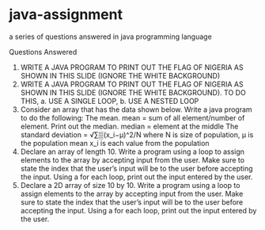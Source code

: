 # java-assignment
a series of questions answered in java programming language

Questions Answered 
1. WRITE A JAVA PROGRAM TO PRINT OUT THE FLAG OF NIGERIA AS SHOWN IN THIS SLIDE (IGNORE THE WHITE BACKGROUND)
2. WRITE A JAVA PROGRAM TO PRINT OUT THE FLAG OF NIGERIA AS SHOWN IN THIS SLIDE (IGNORE THE WHITE BACKGROUND). TO DO THIS, a. USE A SINGLE LOOP, b. USE A NESTED LOOP
3. Consider an array that has the data shown below. Write a java program to do the following:
The mean. mean = sum of all element/number of element.
Print out the median. median = element at the middle
The standard deviation = √∑▒(x_i−μ)^2/N 
	where N is size of population, μ is the population mean
	 x_i is each value from the population
4. Declare an array of length 10.
Write a program using a loop to assign elements to the array by accepting input from the user. Make sure to state the index that the user’s input will be to the user before accepting the input.
Using a for each loop, print out the input entered by the user.
5. Declare a 2D array of size 10 by 10.
Write a program using a loop to assign elements to the array by accepting input from the user. Make sure to state the index that the user’s input will be to the user before accepting the input.
Using a for each loop, print out the input entered by the user.

